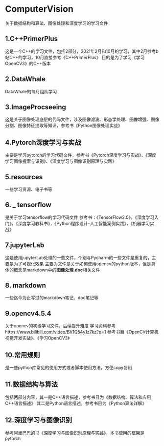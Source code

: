 # ComputerVision
关于数据结构和算法、图像处理和深度学习的学习文件

## 1.C++PrimerPlus
   这是一个C++的学习文件，包括2部分，2021年2月和10月的学习，其中2月参考b站C++的学习，10月直接参考《C++PrimerPlus》
   目的是为了学习《学习OpenCV3》的C++版本
## 2.DataWhale
  DataWhale的每月组队学习
## 3.ImageProcseeing
  这是关于图像处理底层的代码文件，涉及图像滤波、形态学处理、图像增强、图像分割、图像特征提取等知识，参考书《Python图像处理实战》
## 4.Pytorch深度学习与实战
  主要是学习pytorch的学习代码文件，参考书《Pytorch深度学习与实战》、《深度学习图像搜索与识别》、《深度学习与图像识别原理与实践》
## 5.resources
  一些学习资源、电子书等
## 6. _ tensorflow
  是关于学习tensorflow的学习代码文件
  参考书：《TensorFlow2.0》，《深度学习入门》，《深度学习教科书》，《Python程序设计-人工智能案例实践》，《机器学习实战》
## 7.jupyterLab
  这是使用jupyterLab处理的一些文件，个别与Pycharm的一些文件是重复的，主要是为了可视化效果
  主要为文件是关于如何使用opencv的python版本，但是具体的概念见markdown中的**图像处理.doc**相关文件
## 8. markdown
  一些迄今为止写过的markdown笔记、doc笔记等
## 9.opencv4.5.4
  关于opencv的初级学习文件，后续提升难度
  学习资料参考https://www.bilibili.com/video/BV1Q54y1z7kz?p=1
  参考书目《OpenCV计算机视觉开发实战》、《学习OpenCV3》
## 10.常用规则
  是一些python库常见的使用方式或者脚本使用方法，方便copy复用
## 11.数据结构与算法
  包括两部分内容，其一是C++语言描述，参考书目为《数据结构、算法和应用C++语言描述》
  其二是Python语言描述，参考书目为《Python算法详解》
## 12.深度学习与图像识别
  参考阿里巴巴的书《深度学习与图像识别原理与实践》，本书使用的框架是pytorch
